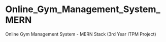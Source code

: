# Online_Gym_Management_System_MERN
Online Gym Management System - MERN Stack (3rd Year ITPM Project)
